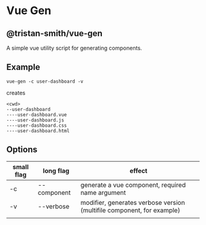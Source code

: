 # Vue Gen
## @tristan-smith/vue-gen
A simple vue utility script for generating components.
## Example
```
vue-gen -c user-dashboard -v
```
creates
```
<cwd>
--user-dashboard
----user-dashboard.vue
----user-dashboard.js
----user-dashboard.css
----user-dashboard.html
```

## Options
| small flag | long flag | effect |
| ---------- | ---------- | ------ |
| -c | --component | generate a vue component, required name argument |
| -v | --verbose | modifier, generates verbose version (multifile component, for example) |
|  |  |  |

